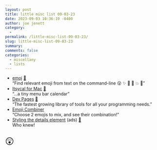 ```yaml
---
layout: post
title: little misc list 09-03-23
date: 2023-09-03 10:36:19 -0400
author: joe jenett
category:
  - 
permalink: /little-misc-list-09-03-23/
slug: little-misc-list-09-03-23
summary: 
comments: false
categories:
  - miscellany
  - lists
---
```

<ul class="links">
	<li><a title="GitHub - sindresorhus/emoj" href="https://github.com/sindresorhus/emoj">emoj</a> <a href="https://pinboard.in/u:fileformat">📌</a><br>“Find relevant emoji from text on the command-line 😮 ✨ 🙌 🐴 💥 🙈”</li>
	<li><a title="Mowglii - Itsycal for Mac" href="https://www.mowglii.com/itsycal/">Itsycal for Mac</a> <a href="https://pinboard.in/u:fabianmoronzirfas">📌</a><br>“...a tiny menu bar calendar”</li>
	<li><a title="Dev Pages" href="https://www.devpages.io/">Dev Pages</a> <a href="https://pinboard.in/u:tdjones">📌</a><br>“The fastest growing library of tools for all your programming needs.”</li>
	<li><a title="Emoji Combiner" href="https://www.emojicombiner.com/">Emoji Combiner</a><br>“Choose 2 emojis to mix, and see their combination!”</li>
	<li><a title="Styling the details element" href="https://justmarkup.com/articles/2020-09-22-styling-and-animation-details/">Styling the details element</a> (ads) <a href="https://pinboard.in/u:roger">📌</a><br>Who knew!</li>
</ul>
<p style="font-size:2em;">😲</p>
<a style="display:none;" href="https://brid.gy/publish/mastodon"><small>(cross-posted to mastodon)</small></a>